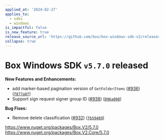 ```yaml
---
applied_at: '2024-02-27'
applies_to:
  - sdks
  - windows
is_impactful: false
is_new_feature: true
release_source_url: 'https://github.com/box/box-windows-sdk-v2/releases/tag/v5.7.0'
collapse: true
---
```


# Box Windows SDK `v5.7.0` released

**New Features and Enhancements:**

* add marker-based pagination version of `GetFolderItems` ([#936][1]) ([`f877a8f`][2])
* Support sign request signer group ID ([#938][3]) ([`096a098`][4])

**Bug Fixes:**

* Remove delete classification ([#932][5]) ([`fb59489`][6])

<https://www.nuget.org/packages/Box.V2/5.7.0>
<https://www.nuget.org/packages/Box.V2.Core/5.7.0>

[1]: https://github.com/box/box-windows-sdk-v2/issues/936

[2]: https://github.com/box/box-windows-sdk-v2/commit/f877a8f9105d65a3e3ca459fcbf4a1bb653ff0f3

[3]: https://github.com/box/box-windows-sdk-v2/issues/938

[4]: https://github.com/box/box-windows-sdk-v2/commit/096a09805b189c591289e77ae5f8a8e6f1b466f1

[5]: https://github.com/box/box-windows-sdk-v2/issues/932

[6]: https://github.com/box/box-windows-sdk-v2/commit/fb594897850ad9daacf75cab702f3765cc7168c0
